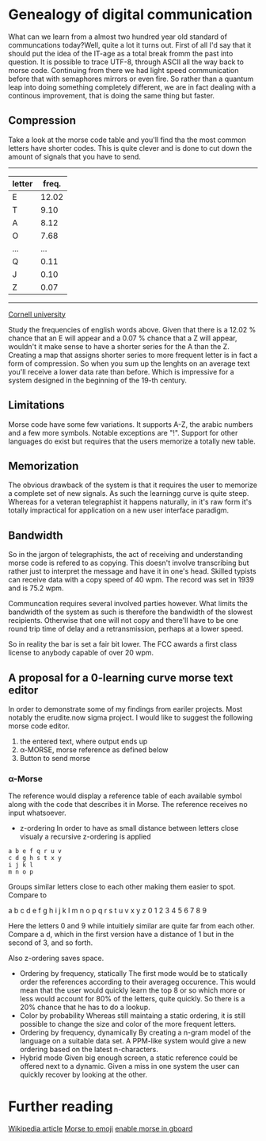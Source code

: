 # Genealogy of digital communication
What can we learn from a almost two hundred year old standard of communcations today?Well, quite a lot it turns out. First of all I'd say that it should put the idea of the IT-age as a total break fromm the past into question. It is possible to trace UTF-8, through ASCII all the way back to morse code. Continuing from there we had light speed communication before that with semaphores mirrors or even fire. So rather than a quantum leap into doing something completely different, we are in fact dealing with a continous improvement, that is doing the same thing  but faster. 

## Compression
Take a look at the morse code table and you'll find tha the most common letters have shorter codes. This is quite clever and is done to cut down the amount of signals that you have to send. 

-----------------
| letter| freq.  |
|-------|--------|
|   E   |  12.02 |
|   T   |  9.10  |
|   A   |  8.12  |
|   O   |  7.68  |
|  ...  |  ...   |
|   Q   |  0.11  |
|   J   |  0.10  |
|   Z   |  0.07  |
-----------------
[Cornell university](http://pi.math.cornell.edu/~mec/2003-2004/cryptography/subs/frequencies.html)

Study the frequencies of english words above. Given that there is a 12.02 % chance that an E will appear  and a 0.07 % chance that a Z will appear, wouldn't it make sense to have a shorter series for the A than the Z. Creating a map that assigns shorter series to more frequent letter is in fact a form of compression. So when you sum up the lenghts on an average text you'll receive a lower data rate than before.  Which is impressive for a system designed in the beginning of the 19-th century.  

## Limitations 
Morse code have some few variations. It supports A-Z, the arabic numbers and a few more symbols. Notable exceptions are "!". Support for other languages do exist but requires that the users memorize a totally new table. 

## Memorization 
The obvious drawback of the system is that it requires the user to memorize a complete set of new signals. As such the learningg curve is quite steep. Whereas for a veteran telegraphist it happens naturally, in it's raw form it's totally impractical for application  on  a new user interface  paradigm.  

## Bandwidth 
So in the jargon of telegraphists, the act of receiving and understanding morse code is refered to as copying. This doesn't involve transcribing but rather just to interpret the message and have it in one's head. Skilled typists can receive data with a copy speed of 40 wpm. The record was set in 1939 and is 75.2 wpm.

Communcation requires several involved parties however. What limits the bandwidth  of the system as such is therefore the bandwidth of the slowest recipients. Otherwise that one will not copy and there'll have to be one round trip time  of delay and a  retransmission, perhaps at a lower speed. 

So in reality the bar is set a fair  bit lower. The FCC awards a first  class license to anybody capable of over 20 wpm.


##  A proposal for a 0-learning curve morse text editor

In order to demonstrate some of my findings from eariler projects. Most notably the erudite.now sigma project. I  would like to suggest the following morse code editor. 
1. the entered text, where output ends up
2. α-ΜORSE, morse reference as defined below
3. Button to send morse


### α-Morse
The reference would display a reference table of each available symbol along  with the code that describes it in Morse. The reference receives no input whatsoever.
- z-ordering 
In order to have as small  distance between letters close visualy a recursive z-ordering is applied

```
a b e f q r u v 
c d g h s t x y
i j k l
m n o p
```

Groups similar letters close to each other making them easier to spot. Compare to

a b c d e f g h i j k l
m n o p q r s t u v x y
z 0 1 2 3 4 5 6 7 8 9 

Here the letters 0 and 9 while intuitiely similar are quite far from   each other.  Compare a d, which in the first version have a distance of 1 but in  the  second of 3, and so forth. 

Also z-ordering saves space. 
- Ordering by frequency, statically 
The first mode would be to statically order the references according to their averageg occurence. This would mean  that the user would quickly  learn  the top 8 or so which more  or less would account for 80% of the letters,  quite quickly. So there is a 20% chance that he has to do a lookup. 
- Color by probability 
Whereas still maintaing a static ordering, it is still possible to change the size and color of the more frequent letters. 
- Ordering by frequency, dynamically 
By creating a n-gram model of the language on a suitable data set. A PPM-like  system would give a new ordering  based on  the latest n-characters.  
- Hybrid mode
Given big enough screen, a static reference could be offered next to a dynamic. Given a miss in one system the user can quickly recover by looking at the other. 

# Further reading
[Wikipedia article](https://en.wikipedia.org/w/Morse_Code)
[Morse to emoji](https://pcarleton.com/2017/03/07/morse-to-emoji/)
[enable morse in gboard](https://support.google.com/accessibility/android/answer/9011881?co=GENIE.Platform%3DAndroid&hl=en)
